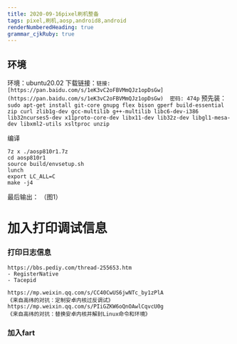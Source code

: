```yaml
---
title: 2020-09-16pixel刷机整备
tags: pixel,刷机,aosp,android8,android
renderNumberedHeading: true
grammar_cjkRuby: true
---
```



## 环境
环境：ubuntu20.02
下载链接：`链接: [https://pan.baidu.com/s/1eK3vC2oFBVMmQJz1opDsGw](https://pan.baidu.com/s/1eK3vC2oFBVMmQJz1opDsGw)  密码: 474p`
预先装：`sudo apt-get install git-core gnupg flex bison gperf build-essential zip curl zlib1g-dev gcc-multilib g++-multilib libc6-dev-i386 lib32ncurses5-dev x11proto-core-dev libx11-dev lib32z-dev libgl1-mesa-dev libxml2-utils xsltproc unzip`

编译
```shell
7z x ./aosp810r1.7z
cd aosp810r1
source build/envsetup.sh
lunch
export LC_ALL=C
make -j4
```


最后输出：
（图1）


# 加入打印调试信息

### 打印日志信息
    https://bbs.pediy.com/thread-255653.htm
	- RegisterNative
	- Tacepid

	https://mp.weixin.qq.com/s/CC40CwUS6jwNTc_by1zPlA
	《来自高纬的对抗：定制安卓内核过反调试》
	https://mp.weixin.qq.com/s/PIiGZKW6oQnOAwlCqvcU0g
	《来自高纬的对抗：替换安卓内核并解封Linux命令和环境》
	
	

### 加入fart



 
